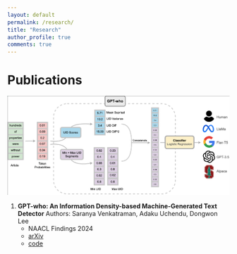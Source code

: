 ```yaml
---
layout: default
permalink: /research/
title: "Research"
author_profile: true
comments: true
---
```


# Publications 

![Image Description](images/pipeline_gptwho.png)

1. **GPT-who: An Information Density-based Machine-Generated Text Detector**
   Authors: Saranya Venkatraman, Adaku Uchendu, Dongwon Lee
   - NAACL Findings 2024
   - [arXiv](https://arxiv.org/pdf/2310.06202.pdf)
   - [code](https://github.com/saranya-venkatraman/gpt-who)
